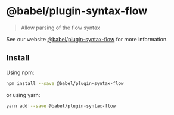 # @babel/plugin-syntax-flow

> Allow parsing of the flow syntax

See our website [@babel/plugin-syntax-flow](https://new.babeljs.io/docs/en/next/babel-plugin-syntax-flow.html) for more information.

## Install

Using npm:

```sh
npm install --save @babel/plugin-syntax-flow
```

or using yarn:

```sh
yarn add --save @babel/plugin-syntax-flow
```
